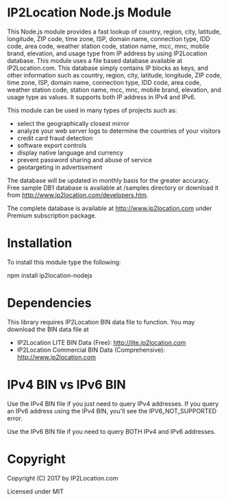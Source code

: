 IP2Location Node.js Module
==========================

This Node.js module provides a fast lookup of country, region, city, latitude, longitude, ZIP code, time zone, ISP, domain name, connection type, IDD code, area code, weather station code, station name, mcc, mnc, mobile brand, elevation, and usage type from IP address by using IP2Location database. This module uses a file based database available at IP2Location.com. This database simply contains IP blocks as keys, and other information such as country, region, city, latitude, longitude, ZIP code, time zone, ISP, domain name, connection type, IDD code, area code, weather station code, station name, mcc, mnc, mobile brand, elevation, and usage type as values. It supports both IP address in IPv4 and IPv6.

This module can be used in many types of projects such as:

 - select the geographically closest mirror
 - analyze your web server logs to determine the countries of your visitors
 - credit card fraud detection
 - software export controls
 - display native language and currency 
 - prevent password sharing and abuse of service 
 - geotargeting in advertisement

The database will be updated in monthly basis for the greater accuracy. Free sample DB1 database is available at /samples directory or download it from http://www.ip2location.com/developers.htm.

The complete database is available at http://www.ip2location.com under Premium subscription package.


Installation
============

To install this module type the following:

   npm install ip2location-nodejs

Dependencies
============

This library requires IP2Location BIN data file to function. You may download the BIN data file at
* IP2Location LITE BIN Data (Free): http://lite.ip2location.com
* IP2Location Commercial BIN Data (Comprehensive): http://www.ip2location.com

IPv4 BIN vs IPv6 BIN
====================

Use the IPv4 BIN file if you just need to query IPv4 addresses.
If you query an IPv6 address using the IPv4 BIN, you'll see the IPV6_NOT_SUPPORTED error.

Use the IPv6 BIN file if you need to query BOTH IPv4 and IPv6 addresses.


Copyright
=========
Copyright (C) 2017 by IP2Location.com

Licensed under MIT
